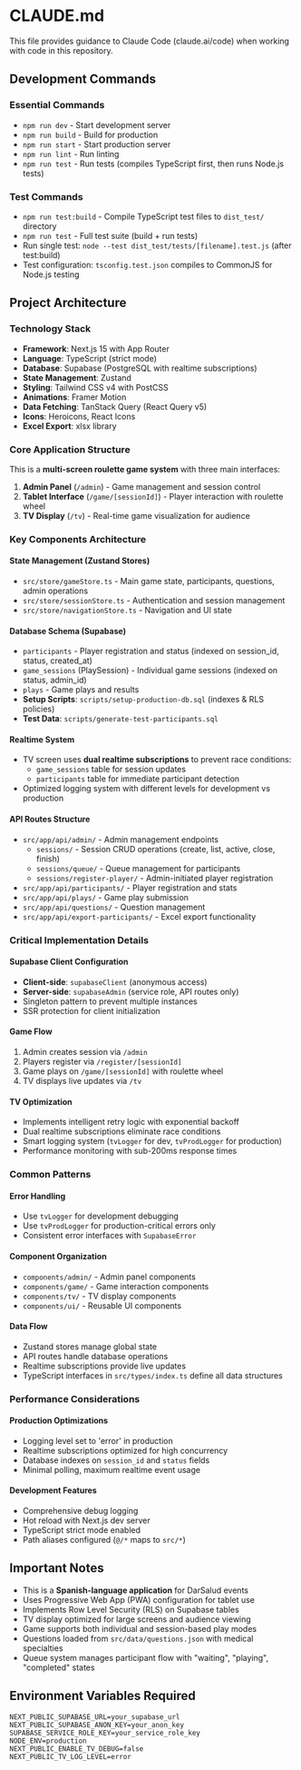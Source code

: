 # CLAUDE.md

This file provides guidance to Claude Code (claude.ai/code) when working with code in this repository.

## Development Commands

### Essential Commands
- `npm run dev` - Start development server
- `npm run build` - Build for production
- `npm run start` - Start production server
- `npm run lint` - Run linting
- `npm run test` - Run tests (compiles TypeScript first, then runs Node.js tests)

### Test Commands
- `npm run test:build` - Compile TypeScript test files to `dist_test/` directory
- `npm run test` - Full test suite (build + run tests)
- Run single test: `node --test dist_test/tests/[filename].test.js` (after test:build)
- Test configuration: `tsconfig.test.json` compiles to CommonJS for Node.js testing

## Project Architecture

### Technology Stack
- **Framework**: Next.js 15 with App Router
- **Language**: TypeScript (strict mode)
- **Database**: Supabase (PostgreSQL with realtime subscriptions)
- **State Management**: Zustand
- **Styling**: Tailwind CSS v4 with PostCSS
- **Animations**: Framer Motion
- **Data Fetching**: TanStack Query (React Query v5)
- **Icons**: Heroicons, React Icons
- **Excel Export**: xlsx library

### Core Application Structure

This is a **multi-screen roulette game system** with three main interfaces:

1. **Admin Panel** (`/admin`) - Game management and session control
2. **Tablet Interface** (`/game/[sessionId]`) - Player interaction with roulette wheel
3. **TV Display** (`/tv`) - Real-time game visualization for audience

### Key Components Architecture

#### State Management (Zustand Stores)
- `src/store/gameStore.ts` - Main game state, participants, questions, admin operations
- `src/store/sessionStore.ts` - Authentication and session management
- `src/store/navigationStore.ts` - Navigation and UI state

#### Database Schema (Supabase)
- `participants` - Player registration and status (indexed on session_id, status, created_at)
- `game_sessions` (PlaySession) - Individual game sessions (indexed on status, admin_id)
- `plays` - Game plays and results
- **Setup Scripts**: `scripts/setup-production-db.sql` (indexes & RLS policies)
- **Test Data**: `scripts/generate-test-participants.sql`

#### Realtime System
- TV screen uses **dual realtime subscriptions** to prevent race conditions:
  - `game_sessions` table for session updates
  - `participants` table for immediate participant detection
- Optimized logging system with different levels for development vs production

#### API Routes Structure
- `src/app/api/admin/` - Admin management endpoints
  - `sessions/` - Session CRUD operations (create, list, active, close, finish)
  - `sessions/queue/` - Queue management for participants
  - `sessions/register-player/` - Admin-initiated player registration
- `src/app/api/participants/` - Player registration and stats
- `src/app/api/plays/` - Game play submission
- `src/app/api/questions/` - Question management
- `src/app/api/export-participants/` - Excel export functionality

### Critical Implementation Details

#### Supabase Client Configuration
- **Client-side**: `supabaseClient` (anonymous access)
- **Server-side**: `supabaseAdmin` (service role, API routes only)
- Singleton pattern to prevent multiple instances
- SSR protection for client initialization

#### Game Flow
1. Admin creates session via `/admin`
2. Players register via `/register/[sessionId]`
3. Game plays on `/game/[sessionId]` with roulette wheel
4. TV displays live updates via `/tv`

#### TV Optimization
- Implements intelligent retry logic with exponential backoff
- Dual realtime subscriptions eliminate race conditions
- Smart logging system (`tvLogger` for dev, `tvProdLogger` for production)
- Performance monitoring with sub-200ms response times

### Common Patterns

#### Error Handling
- Use `tvLogger` for development debugging
- Use `tvProdLogger` for production-critical errors only
- Consistent error interfaces with `SupabaseError`

#### Component Organization
- `components/admin/` - Admin panel components
- `components/game/` - Game interaction components
- `components/tv/` - TV display components
- `components/ui/` - Reusable UI components

#### Data Flow
- Zustand stores manage global state
- API routes handle database operations
- Realtime subscriptions provide live updates
- TypeScript interfaces in `src/types/index.ts` define all data structures

### Performance Considerations

#### Production Optimizations
- Logging level set to 'error' in production
- Realtime subscriptions optimized for high concurrency
- Database indexes on `session_id` and `status` fields
- Minimal polling, maximum realtime event usage

#### Development Features
- Comprehensive debug logging
- Hot reload with Next.js dev server
- TypeScript strict mode enabled
- Path aliases configured (`@/*` maps to `src/*`)

## Important Notes

- This is a **Spanish-language application** for DarSalud events
- Uses Progressive Web App (PWA) configuration for tablet use
- Implements Row Level Security (RLS) on Supabase tables
- TV display optimized for large screens and audience viewing
- Game supports both individual and session-based play modes
- Questions loaded from `src/data/questions.json` with medical specialties
- Queue system manages participant flow with "waiting", "playing", "completed" states

## Environment Variables Required

```env
NEXT_PUBLIC_SUPABASE_URL=your_supabase_url
NEXT_PUBLIC_SUPABASE_ANON_KEY=your_anon_key
SUPABASE_SERVICE_ROLE_KEY=your_service_role_key
NODE_ENV=production
NEXT_PUBLIC_ENABLE_TV_DEBUG=false
NEXT_PUBLIC_TV_LOG_LEVEL=error
```